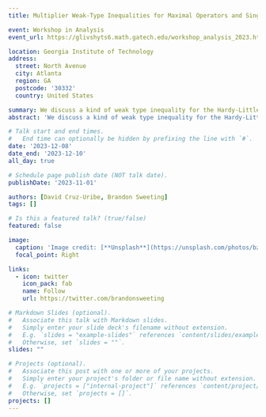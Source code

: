 ```yaml
---
title: Multiplier Weak-Type Inequalities for Maximal Operators and Singular Integrals

event: Workshop in Analysis
event_url: https://glivshyts6.math.gatech.edu/workshop_analysis_2023.html

location: Georgia Institute of Technology
address:
  street: North Avenue
  city: Atlanta
  region: GA
  postcode: '30332'
  country: United States

summary: We discuss a kind of weak type inequality for the Hardy-Littlewood maximal operator and Calderón-Zygmund singular integral operators that was first studied by Muckenhoupt and Wheeden and later by Sawyer.
abstract: 'We discuss a kind of weak type inequality for the Hardy-Littlewood maximal operator and Calderón-Zygmund singular integral operators that was first studied by Muckenhoupt and Wheeden and later by Sawyer. This formulation treats the weight for the image space as a multiplier, rather than a measure, leading to fundamentally different behavior; in particular, as shown by Muckenhoupt and Wheeden, the class of weights characterizing such inequalities is strictly larger than $A_p$. In this talk, I will discuss quantitative estimates obtained for $A_p$ weights, $p > 1$, that generalize those results obtained by Cruz-Uribe, Isralowitz, Moen, Pott and Rivera-Ríos for $p = 1$, both in the scalar and matrix weighted setting. I will also discuss an endpoint result for the Riesz potentials as well as recent work on the characterization of such weights.'

# Talk start and end times.
#   End time can optionally be hidden by prefixing the line with `#`.
date: '2023-12-08'
date_end: '2023-12-10'
all_day: true

# Schedule page publish date (NOT talk date).
publishDate: '2023-11-01'

authors: [David Cruz-Uribe, Brandon Sweeting]
tags: []

# Is this a featured talk? (true/false)
featured: false

image:
  caption: 'Image credit: [**Unsplash**](https://unsplash.com/photos/bzdhc5b3Bxs)'
  focal_point: Right

links:
  - icon: twitter
    icon_pack: fab
    name: Follow
    url: https://twitter.com/brandonsweeting

# Markdown Slides (optional).
#   Associate this talk with Markdown slides.
#   Simply enter your slide deck's filename without extension.
#   E.g. `slides = "example-slides"` references `content/slides/example-slides.md`.
#   Otherwise, set `slides = ""`.
slides: ""

# Projects (optional).
#   Associate this post with one or more of your projects.
#   Simply enter your project's folder or file name without extension.
#   E.g. `projects = ["internal-project"]` references `content/project/deep-learning/index.md`.
#   Otherwise, set `projects = []`.
projects: []
---
```

